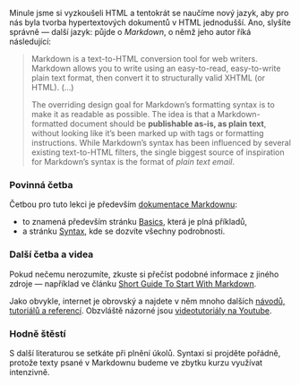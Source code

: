 Minule jsme si vyzkoušeli HTML a tentokrát se naučíme nový jazyk, aby pro nás byla tvorba hypertextových dokumentů v HTML jednodušší. Ano, slyšíte správně — další jazyk: půjde o *Markdown*, o němž jeho autor říká následující:

> Markdown is a text-to-HTML conversion tool for web writers. Markdown allows you to write using an easy-to-read, easy-to-write plain text format, then convert it to structurally valid XHTML (or HTML). (…)
> 
> The overriding design goal for Markdown’s formatting syntax is to make it as readable as possible. The idea is that a Markdown-formatted document should be **publishable as-is, as plain text**, without looking like it’s been marked up with tags or formatting instructions. While Markdown’s syntax has been influenced by several existing text-to-HTML filters, the single biggest source of inspiration for Markdown’s syntax is the format of *plain text email*.

### Povinná četba

Četbou pro tuto lekci je především [dokumentace Markdownu](https://daringfireball.net/projects/markdown/): 

- to znamená především stránku [Basics](https://daringfireball.net/projects/markdown/basics), která je plná příkladů, 
- a stránku [Syntax](https://daringfireball.net/projects/markdown/syntax), kde se dozvíte všechny podrobnosti.

### Další četba a videa

Pokud nečemu nerozumíte, zkuste si přečíst podobné informace z jiného zdroje — například ve článku [Short Guide To Start With Markdown](http://blog.wax-o.com/2014/04/tutorial-short-guide-to-start-with-markdown/). 

Jako obvykle, internet je obrovský a najdete v něm mnoho dalších [návodů, tutoriálů a referencí](https://www.google.com/search?q=markdown+intro). Obzvláště názorné jsou [videotutoriály na Youtube](https://www.google.com/search?q=markdown+intro+youtube).

### Hodně štěstí

S další literaturou se setkáte při plnění úkolů. Syntaxi si projděte pořádně, protože texty psané v Markdownu budeme ve zbytku kurzu využívat intenzivně.

